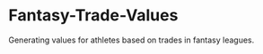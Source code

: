 Fantasy-Trade-Values
====================

Generating values for athletes based on trades in fantasy leagues.